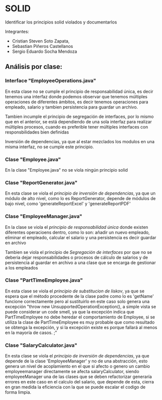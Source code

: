 
# SOLID

Identificar los principios solid violados y documentarlos

Integrantes: 
+ Cristian Steven Soto Zapata,
+ Sebastian Piñeros Castellanos
+ Sergio Eduardo Socha Mendoza


## Análisis por clase:

### Interface "EmployeeOperations.java"

En esta clase no se cumple el principio de responsabilidad única, es decir tenemos una interfaz donde podemos observar que tenemos múltiples operaciones de diferentes ámbitos, es decir tenemos operaciones para empleado, salario y tambien persistencia para guardar un archivo.

Tambien incumple el principio de segregación de interfaces, por lo mismo que en el anterior, se está dependiendo de una sola interfaz para realizar múltiples procesos, cuando es preferible tener múltiples interfaces con responsbilidades bien definidas

Inversión de dependencias, ya que al estar mezclados los modulos en una misma interfaz, no se cumple este principio.

### Clase "Employee.java"

En la clase "Employee.java" no se viola ningún principio solid

### Clase "ReportGenerator.java"

En esta clase se viola el _principio de inversión de dependencias_, ya que un módulo de alto nivel, como lo es ReportGenerator, depende de módulos de bajo nivel, como 'generateReportExcel' y 'generateReportPDF'

### Clase "EmployeeManager.java"

En la clase  se viola el _principio de responsabilidad única_ donde existen diferentes operacioens dentro, como lo son: añadir un nuevo empleado, eliminar el empleado, calcular el salario y una persistencia es decir guardar en archivo

Tambien se viola el principio de _Segregación de interfaces_ por que no se deberia dejar responsabilidades o procesos de cálculo de salarios y de persistencia al guardar en archivo a una clase que se encarga de gestionar a los empleados

### Clase "PartTimeEmployee.java"

En esta clase se viola el _principio de substitucion de liskov_, ya que se espera que el método procedente de la clase padre como lo es 'getName' funcione correctamente pero al sustituirlo en este caso solo genera una excepción "throw new UnsupportedOperationException(), a simple vista se puede considerar un code smell, ya que la excepción indica que PartTimeEmployee no debe heredar el comportamiento de Employee, si se utiliza la clase de PartTimeEmployee es muy probable que como resultado se obtenga la excepción, y si la excepción existe es porque fallará al menos en la mayoría de casos. ;"

### Clase "SalaryCalculator.java"

En esta clase se viola el _principio de inversión de dependencias_, ya que depende de la clase 'EmployeeManager' y no de una abstracción, esto genera un nivel de acoplamiento en el que si afecto o genero un cambio employeemanager directamente se afecta salaryCalculator, siendo employeeManager una de las clases que se deben refactorizar generaría errores en este caso en el calculo del salario, que depende de esta, cierra en gran medida la eficiencia con la que se puede escalar el codigo de forma limpia.

